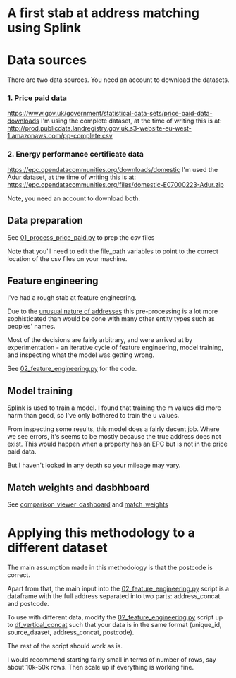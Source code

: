 # A first stab at address matching using Splink

# Data sources

There are two data sources. You need an account to download the datasets.

### 1. Price paid data

https://www.gov.uk/government/statistical-data-sets/price-paid-data-downloads
I'm using the complete dataset, at the time of writing this is at:
http://prod.publicdata.landregistry.gov.uk.s3-website-eu-west-1.amazonaws.com/pp-complete.csv

### 2. Energy performance certificate data

https://epc.opendatacommunities.org/downloads/domestic
I'm used the Adur dataset, at the time of writing this is at:
https://epc.opendatacommunities.org/files/domestic-E07000223-Adur.zip

Note, you need an account to download both.

## Data preparation

See [01_process_price_paid.py](01_process_price_paid.py) to prep the csv files

Note that you'll need to edit the file_path variables to point to the correct location of the csv files on your machine.

## Feature engineering

I've had a rough stab at feature engineering.

Due to the [unusual nature of addresses](https://www.mjt.me.uk/posts/falsehoods-programmers-believe-about-addresses/) this pre-processing is a lot more sophisticated than would be done with many other entity types such as peoples' names.

Most of the decisions are fairly arbitrary, and were arrived at by experimentation - an iterative cycle of feature engineering, model training, and inspecting what the model was getting wrong.

See [02_feature_engineering.py](02_feature_engineering.py) for the code.

## Model training

Splink is used to train a model. I found that training the m values did more harm than good, so I've only bothered to train the u values.

From inspecting some results, this model does a fairly decent job. Where we see errors, it's seems to be mostly because the true address does not exist. This would happen when a property has an EPC but is not in the price paid data.

But I haven't looked in any depth so your mileage may vary.

## Match weights and dasbhboard

See [comparison_viewer_dashboard](comparison_viewer_dashboard.html) and [match_weights](match_weights.html)

# Applying this methodology to a different dataset

The main assumption made in this methodology is that the postcode is correct.

Apart from that, the main input into the [02_feature_engineering.py](02_feature_engineering.py) script is a dataframe with the full address separated into two parts: address_concat and postcode.

To use with different data, modify the [02_feature_engineering.py](02_feature_engineering.py) script up to [df_vertical_concat](https://github.com/RobinL/address_matching_example/blob/eeeb95c1c869586217496cba84c86112312ae295/02_feature_eng.py#L92) such that your data is in the same format (unique_id, source_daaset, address_concat, postcode).

The rest of the script should work as is.

I would recommend starting fairly small in terms of number of rows, say about 10k-50k rows. Then scale up if everything is working fine.
